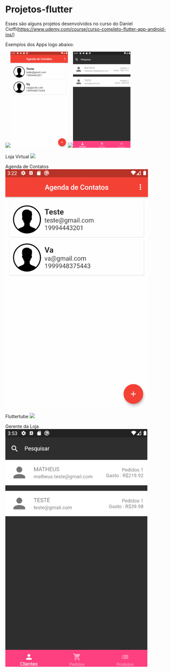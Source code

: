 # Projetos-flutter
Esses são alguns projetos desenvolvidos no curso do Daniel Cioffi(https://www.udemy.com/course/curso-completo-flutter-app-android-ios/)


Exemplos dos Apps logo abaixo:


<img src="./loja_virtuak.gif" height="300em"/><img src="./agenda_contatos.gif" height="300em" /><img src="./fluttertube.gif" height="300em"/><img src="./gerente_loja.gif" height="300em"/>



Loja Virtual
![](loja_virtuak.gif)

Agenda de Contatos
![](agenda_contatos.gif)

Fluttertube
![](fluttertube.gif)

Gerente da Loja
![](gerente_loja.gif)

